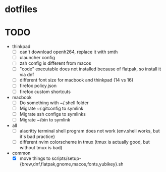 # dotfiles

# TODO
- thinkpad
    - [ ] can't download openh264, replace it with smth
    - [ ] ulauncher config
    - [ ] zsh config is different from macos
    - [ ] "code" executable does not installed because of flatpak, so install it via dnf
    - [ ] different font size for macbook and thinkpad (14 vs 16)
    - [ ] firefox policy.json
    - [ ] firefox custom shortcuts
- macbook
    - [ ] Do something with ~/.shell folder
    - [ ] Migrate ~/.gitconfig to symlink
    - [ ] Migrate ssh configs to symlinks
    - [ ] Migrate ~/bin to symlink
- all
    - [ ] alacritty terminal shell program does not work (env.shell works, but it's bad practice)
    - [ ] different nvim colorscheme in tmux (tmux is actually good, but without tmux is bad)
- common
    - [x] move things to scripts/setup-{brew,dnf,flatpak,gnome,macos,fonts,yubikey}.sh
